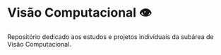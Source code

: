 # Visão Computacional 👁️

Repositório dedicado aos estudos e projetos indivíduais da subárea de Visão Computacional.
